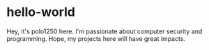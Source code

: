 # hello-world
Hey, it's polo1250 here. I'm passionate about computer security and programming. Hope, my projects here will have great impacts.
